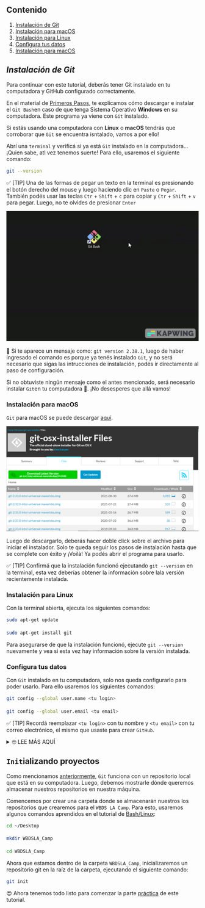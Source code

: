 
## Contenido

1. [Instalación de Git](#instalación-de-git)
2. [Instalación para macOS](#instalación-para-linux)
3. [Instalación para Linux](#instalación-para-linux)
4. [Configura tus datos](#configura-tus-datos)
4. [Instalación para macOS](#instalación-para-linux)

## *Instalación de Git*

Para continuar con este tutorial, deberás tener Git instalado en tu computadora y GitHub configurado correctamente.

En el material de [Primeros Pasos](https://github.com/WomenBioinfoDataScLA/WBDSLA_PreCamp_setup/blob/main/%5BES%5DPrimeros_Pasos.md), te explicamos cómo descargar e instalar el `Git Bash`en caso de que tenga Sistema Operativo **Windows** en su computadora. Este programa ya viene con `Git` instalado.

Si estás usando una computadora con **Linux** o **macOS** tendrás que corroborar que `Git` se encuentra isntalado, vamos a por ello! 

Abrí una `terminal` y verificá si ya está `Git` instalado en la computadora... ¡Quien sabe, atl vez tenemos suerte! Para ello, usaremos el siguiente comando:

```bash
git --version
```

✅ [TIP] Una de las formas de pegar un texto en la terminal es presionando el botón derecho del mouse y luego haciendo clic en `Paste` o `Pegar`. También podés usar las teclas `Ctr` + `Shift` + `c` para copiar y `Ctr` + `Shift` + `v` para pegar. Luego, no te olvides de presionar `Enter` 


![](https://raw.githubusercontent.com/WomenBioinfoDataScLA/Workshops/master/Git_%26GitHub/assets/git_version.gif)

🚨 Si te aparece un mensaje como: `git version 2.38.1`, luego de haber ingresado el comando es porque ya tenés instalado `Git`, y no será necesario que sigas las intrucciones de instalación, podés ir directamente al paso de configuración.

Si no obtuviste ningún mensaje como el antes mencionado, será necesario instalar `Git`en tu computadora 🥺. ¡No desesperes que allá vamos!

### Instalación para macOS
`Git` para macOS se puede descargar [aquí](https://sourceforge.net/projects/git-osx-installer/files/).

![](https://raw.githubusercontent.com/WomenBioinfoDataScLA/Workshops/master/Git_%26GitHub/assets/git_for_mac.png)

Luego de descargarlo, deberás hacer doble click sobre el archivo para iniciar el instalador. Solo te queda seguir los pasos de instalación hasta que se complete con éxito y ¡Voilà! Ya podés abrir el programa para usarlo.

✅ [TIP] Confirmá que la instalación funcionó ejecutando `git --version` en la terminal, esta vez deberías obtener la información sobre lala versión recientemente instalada.

### Instalación para Linux

Con la terminal abierta, ejecuta los siguientes comandos:

```bash
sudo apt-get update 

sudo apt-get install git
```

Para asegurarse de que la instalación funcionó, ejecute `git --version` nuevamente y vea si esta vez hay información sobre la versión instalada.

### Configura tus datos
Con `Git` instalado en tu computadora, solo nos queda configurarlo para poder usarlo. Para ello usaremos los siguientes comandos:


```bash
git config --global user.name <tu login>

git config --global user.email <tu email>
```

✅ [TIP] Recordá reemplazar `<tu login>` con tu nombre y `<tu email>` con tu correo electrónico, el mismo que usaste para crear `GitHub`.


<details>
  <summary> 🤓 LEE MÁS AQUÍ </summary>
 Podés leer más sobre cómo configurar tu Git [aquí](https://docs.github.com/en/get-started/getting-started-with-git/about-remote-repositories#cloning-with-ssh-urls).

</details>




## `Init`ializando proyectos

Como mencionamos [anteriormente](https://github.com/WomenBioinfoDataScLA/Workshops/blob/master/Git_%26GitHub/%5BES%5D0.Intro.md), `Git` funciona con un repositorio local que está en su computadora. Luego, debemos mostrarle dónde queremos almacenar nuestros repositorios en nuestra máquina.

Comencemos por crear una carpeta donde se almacenarán nuestros los repositorios que crearemos para el `WBDS LA Camp`. Para esto, usaremos algunos comandos aprendidos en el tutorial de [Bash/Linux]():

```bash
cd ~/Desktop

mkdir WBDSLA_Camp

cd WBDSLA_Camp
```

Ahora que estamos dentro de la carpeta `WBDSLA_Camp`, inicializaremos un repositorio git en la raíz de la carpeta, ejecutando el siguiente comando:

```bash
git init
````

😍 Ahora tenemos todo listo para comenzar la parte [práctica](https://github.com/WomenBioinfoDataScLA/Workshops/blob/master/Git_%26GitHub/%5BES%5D2.Practica.md) de este tutorial.
